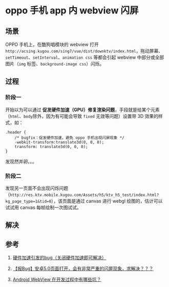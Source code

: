 # oppo 手机 app 内 webview 闪屏

## 场景

OPPO 手机上，在酷狗唱模块的 webview 打开 `http://acsing.kugou.com/sing7/vue/dist/downktv/index.html`，拖动屏幕、`setTimeout`、`setInterval`、`animation css` 等都会引起 webview 中部分或全部图片（`img` 标签、`background-image css`）闪烁。

## 过程

### 阶段一

开始以为可以通过 **促发硬件加速（GPU）修复渲染问题**，手段就是给某个元素（`html`、`body`除外，因为有可能会导致 `fixed` 无效等问题）设置带 3D 效果的样式，如：

```
.header {
    /* bugfix：促发硬件加速，避免 oppo 手机出现闪屏现象 */
    -webkit-transform:translate3d(0, 0, 0);
    transform: translate3d(0, 0, 0);
}
```

发现然并卵。。。

### 阶段二

发现另一页面不会出现闪烁问题（`http://res.ktv.mobile.kugou.com/Assets/h5/ktv_h5_test/index.html?kg_page_type=1&tid=0`），该页面是通过 canvas 进行 webgl 绘图的，估计可以试试用 canvas 每帧绘制一次图试试。

## 解决

## 参考

1. [硬件加速引发的bug（关闭硬件加速即可解决）](https://blog.csdn.net/lamp_zy/article/details/51536746)

1. [【报Bug】安卓5.0页面打开，会有非常严重的闪屏现象，求解决？？？](http://ask.dcloud.net.cn/question/6521)

1. [Android WebView 在开发过程中有哪些坑？](https://www.zhihu.com/question/31316646)
